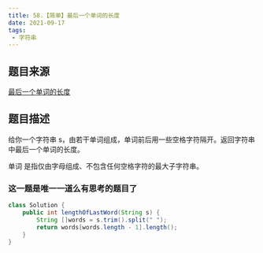 ```yaml
---
title: 58.【简单】最后一个单词的长度
date: 2021-09-17
tags:
 - 字符串
---
```


## 题目来源
[最后一个单词的长度](https://leetcode-cn.com/problems/length-of-last-word/)

## 题目描述

给你一个字符串 s，由若干单词组成，单词前后用一些空格字符隔开。返回字符串中最后一个单词的长度。

单词 是指仅由字母组成、不包含任何空格字符的最大子字符串。

### 这一题是唯一一道么有思考的题目了

```java
class Solution {
    public int lengthOfLastWord(String s) {
        String []words = s.trim().split(" ");
        return words[words.length - 1].length();
    }
}
```